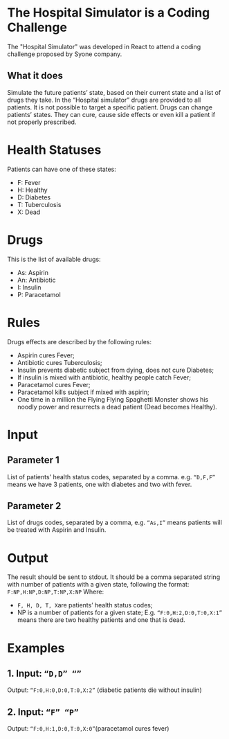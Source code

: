 # The Hospital Simulator is a Coding Challenge

The "Hospital Simulator" was developed in React to attend a coding challenge proposed by Syone company.

## What it does
Simulate the future patients’ state, based on their current state and a list of drugs they take.
In the “Hospital simulator” drugs are provided to all patients. It is not possible to target a specific patient.
Drugs can change patients’ states. They can cure, cause side effects or even kill a patient if not properly prescribed.

# Health Statuses
Patients can have one of these states:
* F: Fever
* H: Healthy
* D: Diabetes
* T: Tuberculosis
* X: Dead

# Drugs
This is the list of available drugs:
* As: Aspirin
* An: Antibiotic
* I: Insulin
* P: Paracetamol

# Rules
Drugs effects are described by the following rules:
* Aspirin cures Fever;
* Antibiotic cures Tuberculosis;
* Insulin prevents diabetic subject from dying, does not cure Diabetes;
* If insulin is mixed with antibiotic, healthy people catch Fever;
* Paracetamol cures Fever;
* Paracetamol kills subject if mixed with aspirin;
* One time in a million the Flying Flying Spaghetti Monster shows his noodly power
and resurrects a dead patient (Dead becomes Healthy).

# Input

## Parameter 1
List of patients' health status codes, separated by a comma. e.g. ```“D,F,F”``` means we have 3 patients, one with diabetes and two with fever.

## Parameter 2
List of drugs codes, separated by a comma, e.g. ```“As,I”``` means patients will be treated with Aspirin and Insulin.

# Output
The result should be sent to stdout.
It should be a comma separated string with number of patients with a given state, following the format:
```F:NP,H:NP,D:NP,T:NP,X:NP```
Where:
* ``` F, H, D, T, X ```are patients’ health status codes;
* NP is a number of patients for a given state;
E.g. ```“F:0,H:2,D:0,T:0,X:1” ```means there are two healthy patients and one that is dead.

# Examples

## 1. Input: ```“D,D” “”```
Output: ```“F:0,H:0,D:0,T:0,X:2”``` (diabetic patients die without insulin)

## 2. Input: ```“F” “P”```
Output: ```“F:0,H:1,D:0,T:0,X:0”```(paracetamol cures fever)
